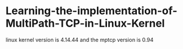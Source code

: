 # Learning-the-implementation-of-MultiPath-TCP-in-Linux-Kernel
linux kernel version is 4.14.44 and the mptcp version is 0.94
